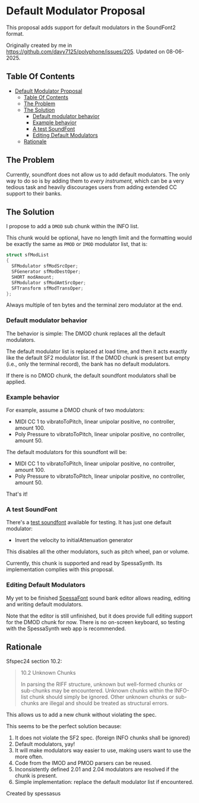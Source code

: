 # Default Modulator Proposal
This proposal adds support for default modulators in the SoundFont2 format.

Originally created by me in https://github.com/davy7125/polyphone/issues/205. Updated on 08-06-2025.

## Table Of Contents
<!-- TOC -->
* [Default Modulator Proposal](#default-modulator-proposal)
  * [Table Of Contents](#table-of-contents)
  * [The Problem](#the-problem)
  * [The Solution](#the-solution)
    * [Default modulator behavior](#default-modulator-behavior)
    * [Example behavior](#example-behavior)
    * [A test SoundFont](#a-test-soundfont)
    * [Editing Default Modulators](#editing-default-modulators)
  * [Rationale](#rationale)
<!-- TOC -->

## The Problem
Currently, soundfont does not allow us to add default modulators.
The only way to do so is
by adding them to _every instrument,_ which can be a very tedious task
and heavily discourages users from adding extended CC support to their banks.
## The Solution
I propose to add a `DMOD` sub chunk within the INFO list. 

This chunk would be optional, have no length limit and the formatting would be exactly the same as `PMOD` or `IMOD` modulator list, that is:

```c
struct sfModList
{
  SFModulator sfModSrcOper;
  SFGenerator sfModDestOper;
  SHORT modAmount;
  SFModulator sfModAmtSrcOper;
  SFTransform sfModTransOper;
};
```

Always multiple of ten bytes and the terminal zero modulator at the end.

### Default modulator behavior
The behavior is simple: The DMOD chunk replaces all the default modulators.

The default modulator list is replaced at load time, and then it acts exactly like the default SF2 modulator list.
If the DMOD chunk is present but empty (i.e., only the terminal record), the bank has no default modulators.

If there is no DMOD chunk, the default soundfont modulators shall be applied.

### Example behavior

For example, assume a DMOD chunk of two modulators:

- MIDI CC 1 to vibratoToPitch, linear unipolar positive, no controller, amount 100.
- Poly Pressure to vibratoToPitch, linear unipolar positive, no controller, amount 50.

The default modulators for this soundfont will be:

- MIDI CC 1 to vibratoToPitch, linear unipolar positive, no controller, amount 100.
- Poly Pressure to vibratoToPitch, linear unipolar positive, no controller, amount 50.

That's it!

### A test SoundFont
There's a [test soundfont](DMOD%20Test%20SoundFont_v2.sf2) available for testing. It has just one default modulator:
- Invert the velocity to initialAttenuation generator

This disables all the other modulators, such as pitch wheel, pan or volume.

Currently, this chunk is supported and read by SpessaSynth. Its implementation complies with this proposal.

### Editing Default Modulators
My yet to be finished [SpessaFont](https://github.com/spessasus/spessafont) sound bank editor allows reading,
editing and writing default modulators.

Note that the editor is still unfinished, but it does provide full editing support for the DMOD chunk for now.
There is no on-screen keyboard, so testing with the SpessaSynth web app is recommended.

## Rationale
Sfspec24 section 10.2:

> 10.2 Unknown Chunks
>
> In parsing the RIFF structure, unknown but well-formed chunks or sub-chunks may be encountered.
> Unknown chunks within the INFO-list chunk should simply be ignored.
> Other unknown chunks or sub-chunks are illegal and should be treated as structural errors.

This allows us to add a new chunk without violating the spec.

This seems to be the perfect solution because:
1. It does not violate the SF2 spec. (foreign INFO chunks shall be ignored)
2. Default modulators, yay!
3. It will make modulators way easier to use, making users want to use the more often.
4. Code from the IMOD and PMOD parsers can be reused.
5. Inconsistently defined 2.01 and 2.04 modulators are resolved if the chunk is present.
6. Simple implementation: replace the default modulator list if encountered.

Created by spessasus